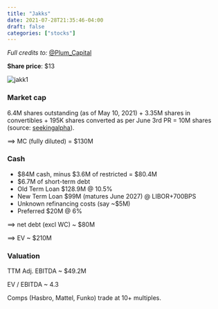 ```yaml
---
title: "Jakks"
date: 2021-07-28T21:35:46-04:00
draft: false
categories: ["stocks"]
---
```


_Full credits to:_ [@Plum_Capital](https://plumcapital.substack.com/)

**Share price**: $13

![jakk1](/images/jakk1.png)

### Market cap

6.4M shares outstanding (as of May 10, 2021) + 3.35M shares in convertibles + 195K shares converted as per June 3rd PR = 10M shares (source: [seekingalpha](https://seekingalpha.com/article/4434007-jakks-pacific-refi-in-hand-get-ready-for-another-leg-up)).

==> MC (fully diluted) = $130M

### Cash

- $84M cash, minus $3.6M of restricted = $80.4M
- $6.7M of short-term debt
- Old Term Loan $128.9M @ 10.5%
- New Term Loan $99M (matures June 2027) @ LIBOR+700BPS
- Unknown refinancing costs (say ~$5M)
- Preferred $20M @ 6%

==> net debt (excl WC) ~ $80M 

==> EV ~ $210M

### Valuation

TTM Adj. EBITDA ~ $49.2M

EV / EBITDA ~ 4.3

Comps (Hasbro, Mattel, Funko) trade at 10+ multiples.






